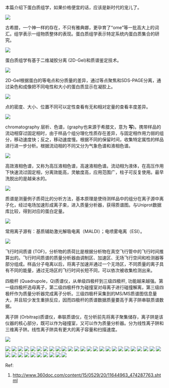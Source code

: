 
本篇介绍下蛋白质组学，如果价格便宜的话，应该是新时代的宠儿了。

![](http://www.ehbio.com/ehbio_resource/proteomics/2.jpg)

古希腊，一个神一样的存在，不只有雅典娜，更孕育了“ome”等一批高大上的词汇。组学表示一组物质整体的表现。蛋白质组学表示特定系统内蛋白质集合的研究。

![](http://www.ehbio.com/ehbio_resource/proteomics/3.jpg)

蛋白质组学有基于二维凝胶分离 (2D-Gel)和质谱鉴定技术。

![](http://www.ehbio.com/ehbio_resource/proteomics/4.jpg)

2D-Gel根据蛋白的等电点和分质量的差异，通过等点聚焦和SDS-PAGE分离，通过染色和成像把不同电性和大小的蛋白质显示在凝胶上。

![](http://www.ehbio.com/ehbio_resource/proteomics/5.gif)

点的密度、大小、位置不同可以定性查看有无和相对定量的查看丰度差异。

![](http://www.ehbio.com/ehbio_resource/proteomics/6.gif)

chromatography 层析、色谱，(graphy也来源于希腊文，意为 **写**)。携带样品的流动相穿过固定相时，由于样品个组分理化性质存在差异，与固定相作用力弱的组分，移动速度快；反之，移动速度慢。根据不同的保留时间，收集特定属性的样品进行进一步分析。根据流动相的不同又分为气象色谱和液相色谱。

![](http://www.ehbio.com/ehbio_resource/proteomics/7.gif)

高效液相色谱，又称为高压液相色谱，高速液相色谱。流动相为液体，在高压作用下快速流过固定相，分离效能高，灵敏度高，应用范围广，柱子可反复使用。最早洗脱出的是越亲水的。

![](http://www.ehbio.com/ehbio_resource/proteomics/8.gif)

质谱是测量例子质荷比的分析方法，基本原理是使待测样品中的组分在离子源中离子化，经过电场加速形成离子束，进入质量分析器，获得质谱图。与Uniprot数据库比较，得到对应的蛋白定量。


![](http://www.ehbio.com/ehbio_resource/proteomics/9.gif)

常用离子源有：基质辅助激光解吸电离（MALDI）；电喷雾电离（ESI）。

![](http://www.ehbio.com/ehbio_resource/proteomics/10.gif)

飞行时间质谱 (TOF)，分析物的质荷比是根据分析物在真空飞行管中的飞行时间推算出的。飞行时间质谱的质量分析器由调制区、加速区、无场飞行空间和检测器等部分组成。样品分子电离以后，将离子加速并通过一个无场区，不同质量的离子具有不同的能量，通过无场区的飞行时间长短不同，可以依次被收集检测出来。

四极杆 (Quadrupole，Q)质谱仪，从单级四极杆到三级四极杆, 功能越来越强。第一级四极杆选母离子，第二级四极杆作为碰撞室对母离子进行碰撞解离，第三级四极杆作为质量分析器完成离子分析。三级四极杆采集到的MS/MS质谱图信息量大，并且较少发生重排反应，因而四极杆的质谱数据质量要高于离子阱串联质谱数据。

离子阱 (Orbitrap)质谱仪，串联质谱仪，在分析前先将离子聚集储存，离子阱是该仪器的核心部分，既可以作为碰撞室，又可以作为质量分析器。分为线性离子阱和三维离子阱。线性离子阱具有更大的离子容量和扫描速度。


![](http://www.ehbio.com/ehbio_resource/proteomics/11.gif)


![](http://www.ehbio.com/ehbio_resource/proteomics/12.jpg)
![](http://www.ehbio.com/ehbio_resource/proteomics/13.jpg)
![](http://www.ehbio.com/ehbio_resource/proteomics/14_1.jpg)
![](http://www.ehbio.com/ehbio_resource/proteomics/14_2.jpg)
![](http://www.ehbio.com/ehbio_resource/proteomics/15.gif)
![](http://www.ehbio.com/ehbio_resource/proteomics/16.gif)
![](http://www.ehbio.com/ehbio_resource/proteomics/17.jpg)
![](http://www.ehbio.com/ehbio_resource/proteomics/18.jpg)
![](http://www.ehbio.com/ehbio_resource/proteomics/19.gif)
![](http://www.ehbio.com/ehbio_resource/proteomics/20.gif)
![](http://www.ehbio.com/ehbio_resource/proteomics/21.gif)
![](http://www.ehbio.com/ehbio_resource/proteomics/22.gif)
![](http://www.ehbio.com/ehbio_resource/proteomics/23.gif)
![](http://www.ehbio.com/ehbio_resource/proteomics/24.gif)
![](http://www.ehbio.com/ehbio_resource/proteomics/25.gif)
![](http://www.ehbio.com/ehbio_resource/proteomics/26.gif)
![](http://www.ehbio.com/ehbio_resource/proteomics/27.jpg)
![](http://www.ehbio.com/ehbio_resource/proteomics/28_1.jpg)
![](http://www.ehbio.com/ehbio_resource/proteomics/28_2.jpg)
![](http://www.ehbio.com/ehbio_resource/proteomics/29.jpg)
![](http://www.ehbio.com/ehbio_resource/proteomics/30.gif)
![](http://www.ehbio.com/ehbio_resource/proteomics/31.gif)
![](http://www.ehbio.com/ehbio_resource/proteomics/32.gif)
![](http://www.ehbio.com/ehbio_resource/proteomics/33.gif)
![](http://www.ehbio.com/ehbio_resource/proteomics/34.jpg)
![](http://www.ehbio.com/ehbio_resource/proteomics/35.jpg)
![](http://www.ehbio.com/ehbio_resource/proteomics/36_1.jpg)
![](http://www.ehbio.com/ehbio_resource/proteomics/36_2.jpg)
![](http://www.ehbio.com/ehbio_resource/proteomics/37.gif)
![](http://www.ehbio.com/ehbio_resource/proteomics/38.gif)
![](http://www.ehbio.com/ehbio_resource/proteomics/39.gif)
![](http://www.ehbio.com/ehbio_resource/proteomics/40.gif)
![](http://www.ehbio.com/ehbio_resource/proteomics/41.jpg)
![](http://www.ehbio.com/ehbio_resource/proteomics/42.gif)
![](http://www.ehbio.com/ehbio_resource/proteomics/43.jpg)

Ref:
1. http://www.360doc.com/content/15/0529/20/11644963_474287763.shtml
